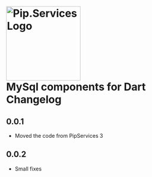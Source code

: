 # <img src="https://uploads-ssl.webflow.com/5ea5d3315186cf5ec60c3ee4/5edf1c94ce4c859f2b188094_logo.svg" alt="Pip.Services Logo" width="200"> <br/> MySql components for Dart Changelog

## 0.0.1

- Moved the code from PipServices 3

## 0.0.2

- Small fixes

